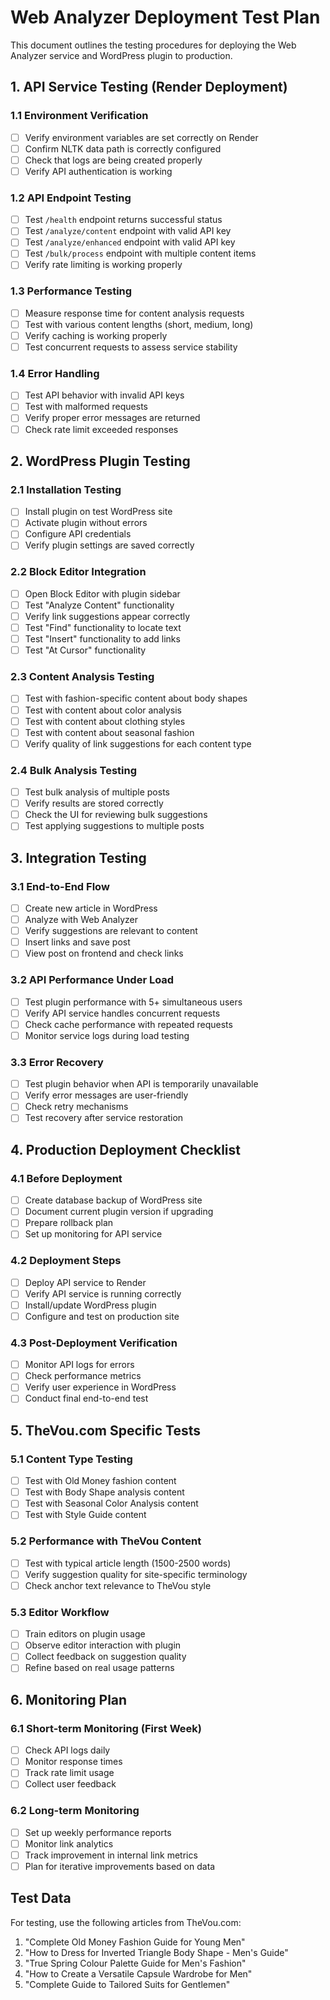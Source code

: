 # Web Analyzer Deployment Test Plan

This document outlines the testing procedures for deploying the Web Analyzer service and WordPress plugin to production.

## 1. API Service Testing (Render Deployment)

### 1.1 Environment Verification
- [ ] Verify environment variables are set correctly on Render
- [ ] Confirm NLTK data path is correctly configured
- [ ] Check that logs are being created properly
- [ ] Verify API authentication is working

### 1.2 API Endpoint Testing
- [ ] Test `/health` endpoint returns successful status
- [ ] Test `/analyze/content` endpoint with valid API key
- [ ] Test `/analyze/enhanced` endpoint with valid API key
- [ ] Test `/bulk/process` endpoint with multiple content items
- [ ] Verify rate limiting is working properly

### 1.3 Performance Testing
- [ ] Measure response time for content analysis requests
- [ ] Test with various content lengths (short, medium, long)
- [ ] Verify caching is working properly
- [ ] Test concurrent requests to assess service stability

### 1.4 Error Handling
- [ ] Test API behavior with invalid API keys
- [ ] Test with malformed requests
- [ ] Verify proper error messages are returned
- [ ] Check rate limit exceeded responses

## 2. WordPress Plugin Testing

### 2.1 Installation Testing
- [ ] Install plugin on test WordPress site
- [ ] Activate plugin without errors
- [ ] Configure API credentials
- [ ] Verify plugin settings are saved correctly

### 2.2 Block Editor Integration
- [ ] Open Block Editor with plugin sidebar
- [ ] Test "Analyze Content" functionality
- [ ] Verify link suggestions appear correctly
- [ ] Test "Find" functionality to locate text
- [ ] Test "Insert" functionality to add links
- [ ] Test "At Cursor" functionality

### 2.3 Content Analysis Testing
- [ ] Test with fashion-specific content about body shapes
- [ ] Test with content about color analysis
- [ ] Test with content about clothing styles
- [ ] Test with content about seasonal fashion
- [ ] Verify quality of link suggestions for each content type

### 2.4 Bulk Analysis Testing
- [ ] Test bulk analysis of multiple posts
- [ ] Verify results are stored correctly
- [ ] Check the UI for reviewing bulk suggestions
- [ ] Test applying suggestions to multiple posts

## 3. Integration Testing

### 3.1 End-to-End Flow
- [ ] Create new article in WordPress
- [ ] Analyze with Web Analyzer
- [ ] Verify suggestions are relevant to content
- [ ] Insert links and save post
- [ ] View post on frontend and check links

### 3.2 API Performance Under Load
- [ ] Test plugin performance with 5+ simultaneous users
- [ ] Verify API service handles concurrent requests
- [ ] Check cache performance with repeated requests
- [ ] Monitor service logs during load testing

### 3.3 Error Recovery
- [ ] Test plugin behavior when API is temporarily unavailable
- [ ] Verify error messages are user-friendly
- [ ] Check retry mechanisms
- [ ] Test recovery after service restoration

## 4. Production Deployment Checklist

### 4.1 Before Deployment
- [ ] Create database backup of WordPress site
- [ ] Document current plugin version if upgrading
- [ ] Prepare rollback plan
- [ ] Set up monitoring for API service

### 4.2 Deployment Steps
- [ ] Deploy API service to Render
- [ ] Verify API service is running correctly
- [ ] Install/update WordPress plugin
- [ ] Configure and test on production site

### 4.3 Post-Deployment Verification
- [ ] Monitor API logs for errors
- [ ] Check performance metrics
- [ ] Verify user experience in WordPress
- [ ] Conduct final end-to-end test

## 5. TheVou.com Specific Tests

### 5.1 Content Type Testing
- [ ] Test with Old Money fashion content
- [ ] Test with Body Shape analysis content
- [ ] Test with Seasonal Color Analysis content
- [ ] Test with Style Guide content

### 5.2 Performance with TheVou Content
- [ ] Test with typical article length (1500-2500 words)
- [ ] Verify suggestion quality for site-specific terminology
- [ ] Check anchor text relevance to TheVou style

### 5.3 Editor Workflow
- [ ] Train editors on plugin usage
- [ ] Observe editor interaction with plugin
- [ ] Collect feedback on suggestion quality
- [ ] Refine based on real usage patterns

## 6. Monitoring Plan

### 6.1 Short-term Monitoring (First Week)
- [ ] Check API logs daily
- [ ] Monitor response times
- [ ] Track rate limit usage
- [ ] Collect user feedback

### 6.2 Long-term Monitoring
- [ ] Set up weekly performance reports
- [ ] Monitor link analytics
- [ ] Track improvement in internal link metrics
- [ ] Plan for iterative improvements based on data

## Test Data

For testing, use the following articles from TheVou.com:
1. "Complete Old Money Fashion Guide for Young Men"
2. "How to Dress for Inverted Triangle Body Shape - Men's Guide"
3. "True Spring Colour Palette Guide for Men's Fashion"
4. "How to Create a Versatile Capsule Wardrobe for Men"
5. "Complete Guide to Tailored Suits for Gentlemen"